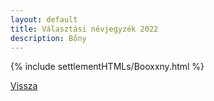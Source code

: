 ```yaml
---
layout: default
title: Választási névjegyzék 2022
description: Bőny
---
```


{% include settlementHTMLs/Booxxny.html %}

[Vissza](../)